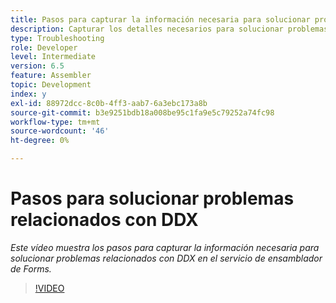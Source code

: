 ```yaml
---
title: Pasos para capturar la información necesaria para solucionar problemas relacionados con DDX
description: Capturar los detalles necesarios para solucionar problemas relacionados con el ensamblador
type: Troubleshooting
role: Developer
level: Intermediate
version: 6.5
feature: Assembler
topic: Development
index: y
exl-id: 88972dcc-8c0b-4ff3-aab7-6a3ebc173a8b
source-git-commit: b3e9251bdb18a008be95c1fa9e5c79252a74fc98
workflow-type: tm+mt
source-wordcount: '46'
ht-degree: 0%

---
```


# Pasos para solucionar problemas relacionados con DDX

*Este vídeo muestra los pasos para capturar la información necesaria para solucionar problemas relacionados con DDX en el servicio de ensamblador de Forms.*

>[!VIDEO](https://video.tv.adobe.com/v/335517?quality=12&learn=on)
